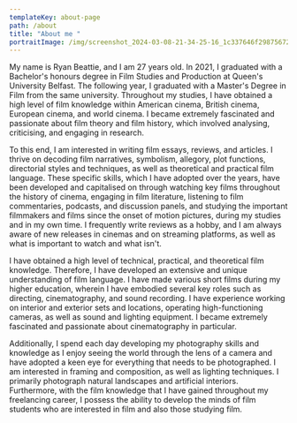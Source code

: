 ```yaml
---
templateKey: about-page
path: /about
title: "About me "
portraitImage: /img/screenshot_2024-03-08-21-34-25-16_1c337646f29875672b5a61192b9010f9.jpeg
---
```

My name is Ryan Beattie, and I am 27 years old. In 2021, I graduated with a Bachelor's honours degree in Film Studies and Production at Queen's University Belfast. The following year, I graduated with a Master's Degree in Film from the same university. Throughout my studies, I have obtained a high level of film knowledge within American cinema, British cinema, European cinema, and world cinema. I became extremely fascinated and passionate about film theory and film history, which involved analysing, criticising, and engaging in research. 

To this end, I am interested in writing film essays, reviews, and articles. I thrive on decoding film narratives, symbolism, allegory, plot functions, directorial styles and techniques, as well as theoretical and practical film language. These specific skills, which I have adopted over the years, have been developed and capitalised on through watching key films throughout the history of cinema, engaging in film literature, listening to film commentaries, podcasts, and discussion panels, and studying the important filmmakers and films since the onset of motion pictures, during my studies and in my own time. I frequently write reviews as a hobby, and I am always aware of new releases in cinemas and on streaming platforms, as well as what is important to watch and what isn't. 

I have obtained a high level of technical, practical, and theoretical film knowledge. Therefore, I have developed an extensive and unique understanding of film language. I have made various short films during my higher education, wherein I have embodied several key roles such as directing, cinematography, and sound recording. I have experience working on interior and exterior sets and locations, operating high-functioning cameras, as well as sound and lighting equipment. I became extremely fascinated and passionate about cinematography in particular.

Additionally, I spend each day developing my photography skills and knowledge as I enjoy seeing the world through the lens of a camera and have adopted a keen eye for everything that needs to be photographed. I am interested in framing and composition, as well as lighting techniques. I primarily photograph natural landscapes and artificial interiors. Furthermore, with the film knowledge that I have gained throughout my freelancing career, I possess the ability to develop the minds of film students who are interested in film and also those studying film.